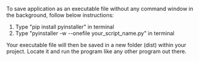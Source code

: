 To save application as an executable file without any command window in the background, follow below instructions:

1. Type "pip install pyinstaller" in terminal
2. Type "pyinstaller -w --onefile your_script_name.py" in terminal

Your executable file will then be saved in a new folder (dist) within your project. Locate it and run the program like any other program out there.